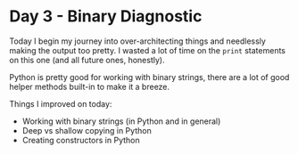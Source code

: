 # Day 3 - Binary Diagnostic

Today I begin my journey into over-architecting things and needlessly making the output too pretty. I wasted a lot of time on the `print` statements on this one (and all future ones, honestly).

Python is pretty good for working with binary strings, there are a lot of good helper methods built-in to make it a breeze.

Things I improved on today:

- Working with binary strings (in Python and in general)
- Deep vs shallow copying in Python
- Creating constructors in Python
